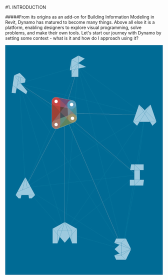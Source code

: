 #1. INTRODUCTION

#####From its origins as an add-on for Building Information Modeling in Revit, Dynamo has matured to become many things. Above all else it is a platform, enabling designers to explore visual programming, solve problems, and make their own tools. Let's start our journey with Dynamo by setting some context - what is it and how do I approach using it?

![Dynamo Ecosystem](images/1/1-cover.png)
